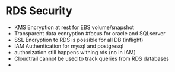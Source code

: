 # RDS Security
- KMS Encryption at rest for EBS volume/snapshot
- Transparent data ecnryption #focus for oracle and SQLserver
- SSL Encryption to RDS is possible for all DB (inflight)
- IAM Authentication for mysql and postgresql
- authorization still happens withing rds (no in IAM)
- Cloudtrail cannot be used to track queries from RDS databases
-